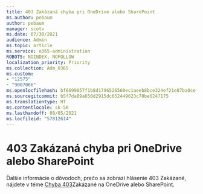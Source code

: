 ```yaml
---
title: 403 Zakázaná chyba pri OneDrive alebo SharePoint
ms.author: pebaum
author: pebaum
manager: scotv
ms.date: 07/30/2021
audience: Admin
ms.topic: article
ms.service: o365-administration
ROBOTS: NOINDEX, NOFOLLOW
localization_priority: Priority
ms.collection: Adm_O365
ms.custom:
- "12575"
- "9007066"
ms.openlocfilehash: bf6699857f1b8d1796526560ec1aeeb8bce324ef21e87ba0cefa6c3da57e32d3
ms.sourcegitcommit: b5f7da89a650d2915dc652449623c78be6247175
ms.translationtype: HT
ms.contentlocale: sk-SK
ms.lasthandoff: 08/05/2021
ms.locfileid: "57812614"
---
```

# <a name="403-forbidden-error-on-onedrive-or-sharepoint"></a>403 Zakázaná chyba pri OneDrive alebo SharePoint

Ďalšie informácie o dôvodoch, prečo sa zobrazí hlásenie 403 Zakázané, nájdete v téme [Chyba 403](/sharepoint/troubleshoot/sharing-and-permissions/error-403-forbidden)Zakázané na OneDrive alebo SharePoint.